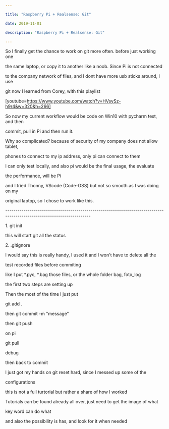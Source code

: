 ```yaml
---

title: "Raspberry Pi + Realsense: Git"

date: 2019-11-01

description: "Raspberry Pi + Realsense: Git"

---
```




So I finally get the chance to work on git more often. before just working one

the same laptop, or copy it to another like a noob. Since Pi is not connected

to the company network of files, and I dont have more usb sticks around, I use

git now  I learned from Corey, with this playlist



[youtube=https://www.youtube.com/watch?v=HVsySz-h9r4&w=320&h=266]



So now my current workflow would be code on Win10 with pycharm test, and then

commit, pull in Pi and then run it.



Why so complicated? because of security of my company does not allow tablet,

phones to connect to my ip address, only pi can connect to them



I can only test locally, and also pi would be the final usage, the evaluate

the performance, will be Pi



and I tried Thonny, VScode (Code-OSS) but not so smooth as I was doing on my

original laptop, so I chose to work like this.



\------------------------------------------------------------------------------------------------------------------------



1\. git init



this will start git all the status



2\. .gitignore



I would say this is really handy, I used it and I won't have to delete all the

test recorded files before commiting



like I put *.pyc, *.bag those files, or the whole folder bag, foto_log



the first two steps are setting up



Then the most of the time I just put



git add .



then git commit -m "message"



then git push



on pi



git pull



debug



then back to commit



I just got my hands on git reset hard, since I messed up some of the

configurations



this is not a full turtorial but rather a share of how I worked



Tutorials can be found already all over, just need to get the image of what

key word can do what



and also the possibility is has, and look for it when needed



